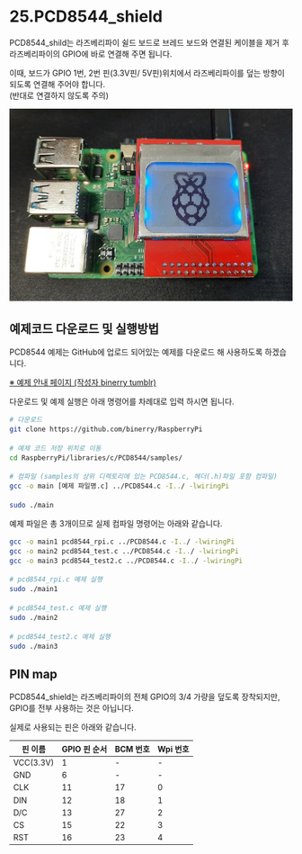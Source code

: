 # 25.PCD8544_shield  
  
PCD8544_shild는 라즈베리파이 쉴드 보드로 브레드 보드와 연결된 케이블을 제거 후 라즈베리파이의 GPIO에 바로 연결해 주면 됩니다.  

이때, 보드가 GPIO 1번, 2번 핀(3.3V핀/ 5V핀)위치에서 라즈베리파이를 덮는 방향이 되도록 연결해 주어야 합니다.  
(반대로 연결하지 않도록 주의)  

![PCD8544_shield](./25.PCD8544_shield.jpg)

## 예제코드 다운로드 및 실행방법  

PCD8544 예제는 GitHub에 업로드 되어있는 예제를 다운로드 해 사용하도록 하겠습니다.  

[※ 예제 안내 페이지 (작성자 binerry tumblr)](https://binerry.de/post/25787954149/pcd8544-library-for-raspberry-pi)  

다운로드 및 예제 실행은 아래 명령어를 차례대로 입력 하시면 됩니다.  

```bash  
# 다운로드  
git clone https://github.com/binerry/RaspberryPi  

# 예제 코드 저장 위치로 이동
cd RaspberryPi/libraries/c/PCD8544/samples/  

# 컴파일 (samples의 상위 디렉토리에 있는 PCD8544.c, 헤더(.h)파일 포함 컴파일)  
gcc -o main [예제 파일명.c] ../PCD8544.c -I../ -lwiringPi  

sudo ./main  
```

예제 파일은 총 3개이므로 실제 컴파일 명령어는 아래와 같습니다.  

```bash
gcc -o main1 pcd8544_rpi.c ../PCD8544.c -I../ -lwiringPi  
gcc -o main2 pcd8544_test.c ../PCD8544.c -I../ -lwiringPi  
gcc -o main3 pcd8544_test2.c ../PCD8544.c -I../ -lwiringPi  

# pcd8544_rpi.c 예제 실행  
sudo ./main1  

# pcd8544_test.c 예제 실행  
sudo ./main2  

# pcd8544_test2.c 예제 실행  
sudo ./main3  
```

## PIN map

PCD8544_shield는 라즈베리파이의 전체 GPIO의 3/4 가량을 덮도록 장착되지만, GPIO를 전부 사용하는 것은 아닙니다.  

실제로 사용되는 핀은 아래와 같습니다.  


|   핀 이름   | GPIO 핀 순서 |    BCM 번호    |    Wpi 번호    |
|------------|--------------|----------------|----------------|
| VCC(3.3V)  |       1      |        -       |       -        |
|    GND     |       6      |        -       |       -        |
|    CLK     |      11      |       17       |       0        |
|    DIN     |      12      |       18       |       1        |
|    D/C     |      13      |       27       |       2        |
|    CS      |      15      |       22       |       3        |
|    RST     |      16      |       23       |       4        |


